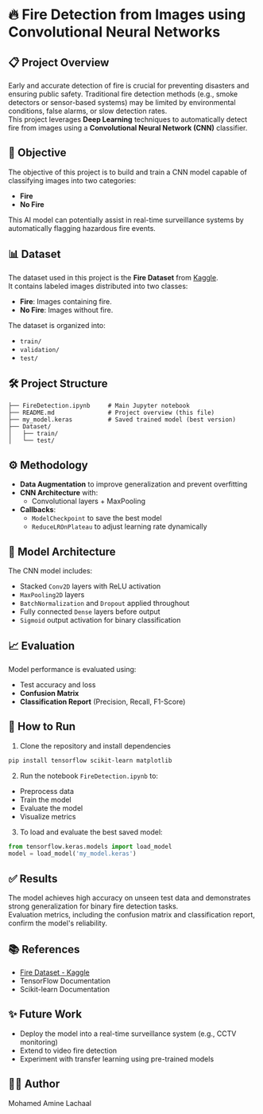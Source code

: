 
# 🔥 Fire Detection from Images using Convolutional Neural Networks

## 📋 Project Overview

Early and accurate detection of fire is crucial for preventing disasters and ensuring public safety. Traditional fire detection methods (e.g., smoke detectors or sensor-based systems) may be limited by environmental conditions, false alarms, or slow detection rates.  
This project leverages **Deep Learning** techniques to automatically detect fire from images using a **Convolutional Neural Network (CNN)** classifier.

## 🎯 Objective

The objective of this project is to build and train a CNN model capable of classifying images into two categories:
- **Fire**
- **No Fire**

This AI model can potentially assist in real-time surveillance systems by automatically flagging hazardous fire events.

## 📊 Dataset

The dataset used in this project is the **Fire Dataset** from [Kaggle](https://www.kaggle.com/datasets/phylake1337/fire-dataset).  
It contains labeled images distributed into two classes:
- **Fire**: Images containing fire.
- **No Fire**: Images without fire.

The dataset is organized into:
- `train/`
- `validation/`
- `test/`

## 🛠️ Project Structure

```
├── FireDetection.ipynb     # Main Jupyter notebook
├── README.md               # Project overview (this file)
├── my_model.keras          # Saved trained model (best version)
├── Dataset/
│   ├── train/
│   └── test/
```

## ⚙️ Methodology

- **Data Augmentation** to improve generalization and prevent overfitting
- **CNN Architecture** with:
  - Convolutional layers + MaxPooling
- **Callbacks**:
  - `ModelCheckpoint` to save the best model
  - `ReduceLROnPlateau` to adjust learning rate dynamically

## 🧩 Model Architecture

The CNN model includes:
- Stacked `Conv2D` layers with ReLU activation
- `MaxPooling2D` layers
- `BatchNormalization` and `Dropout` applied throughout
- Fully connected `Dense` layers before output
- `Sigmoid` output activation for binary classification

## 📈 Evaluation

Model performance is evaluated using:
- Test accuracy and loss
- **Confusion Matrix**
- **Classification Report** (Precision, Recall, F1-Score)

## 🚀 How to Run

1. Clone the repository and install dependencies

```bash
pip install tensorflow scikit-learn matplotlib
```

2. Run the notebook `FireDetection.ipynb` to:
- Preprocess data
- Train the model
- Evaluate the model
- Visualize metrics

3. To load and evaluate the best saved model:

```python
from tensorflow.keras.models import load_model
model = load_model('my_model.keras')
```

## ✅ Results

The model achieves high accuracy on unseen test data and demonstrates strong generalization for binary fire detection tasks.  
Evaluation metrics, including the confusion matrix and classification report, confirm the model's reliability.

## 📚 References

- [Fire Dataset - Kaggle](https://www.kaggle.com/datasets/phylake1337/fire-dataset)
- TensorFlow Documentation
- Scikit-learn Documentation

## ✨ Future Work

- Deploy the model into a real-time surveillance system (e.g., CCTV monitoring)
- Extend to video fire detection
- Experiment with transfer learning using pre-trained models

## 👨‍💻 Author

Mohamed Amine Lachaal
